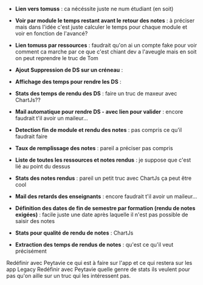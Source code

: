 - **Lien vers tomuss** : ca nécéssite juste ne num étudiant (en soit)
- **Voir par module le temps restant avant le retour des notes** : à préciser  mais dans l'idée c'est juste calculer le temps pour chaque module et voir en fonction  de l'avancé?

- **Lien tomuss par ressources** : faudrait qu'on ai un compte fake pour voir comment ca marche par ce que c'est chiant dev a l'aveugle mais en soit on peut reprendre le truc de Tom
- **Ajout Suppression de DS sur un créneau** : 
- **Affichage des temps pour rendre les DS** : 
- **Stats des temps de rendu des DS** : faire un truc de maxeur avec ChartJs??
- **Mail automatique pour rendre DS - avec lien pour valider** : encore faudrait t'il avoir un maileur...
- **Detection fin de module et rendu des notes** : pas compris ce qu'il faudrait faire

- **Taux de remplissage des notes** : pareil a préciser pas compris
- **Liste de toutes les ressources et notes rendus** : je suppose que c'est lié au point du dessus
- **Stats des notes rendus** : pareil un petit truc avec ChartJs ça peut être cool
- **Mail des retards des enseignants** : encore faudrait t'il avoir un maileur...
- **Définition des dates de fin de semestre par formation (rendu de notes exigées)** : facile juste une date après laquelle il n'est pas possible de saisir des notes

- **Stats pour qualité de rendu de notes** : ChartJs
- **Extraction des temps de rendus de notes** : qu'est ce qu'il veut précisément


Redéfinir avec Peytavie ce qui est à faire sur l'app et ce qui restera sur les app Legacy 
Redéfinir avec Peytavie quelle genre de stats ils veulent pour pas qu'on aille sur un truc qui les intéressent pas.